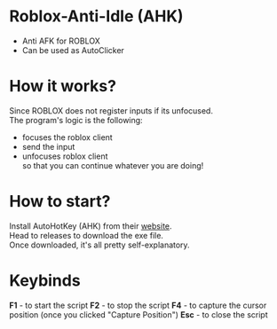 # Roblox-Anti-Idle (AHK)
- Anti AFK for ROBLOX
- Can be used as AutoClicker  

# How it works?
Since ROBLOX does not register inputs if its unfocused.  
The program's logic is the following:    
- focuses the roblox client
- send the input
- unfocuses roblox client  
so that you can continue whatever you are doing!  

# How to start?
Install AutoHotKey (AHK) from their [website](https://www.autohotkey.com/).  
Head to releases to download the exe file.  
Once downloaded, it's all pretty self-explanatory.  

# Keybinds
**F1** - to start the script
**F2** - to stop the script
**F4** - to capture the cursor position (once you clicked "Capture Position")
**Esc** - to close the script
